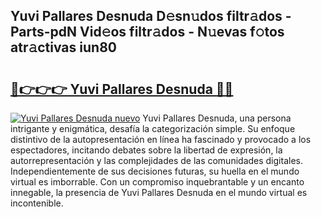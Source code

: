 ## Yuvi Pallares Desnuda D𝚎sn𝚞dos filtr𝚊dos - Parts-pdN Vid𝚎os filtr𝚊dos - N𝚞evas f𝚘tos atr𝚊ctivas iun80

# <h2><a href="http://mb4aay0.tromn.icu/?c=Yuvi+Pallares+Desnuda">🔗👉👉👉 Yuvi Pallares Desnuda 🔗🔗</a></h2>

[![Yuvi Pallares Desnuda nuevo](https://i.imgur.com/pEAQMta.gif)](http://mb4aay0.tromn.icu/?c=Yuvi+Pallares+Desnuda)
Yuvi Pallares Desnuda, una persona intrigante y enigmática, desafía la categorización simple. Su enfoque distintivo de la autopresentación en línea ha fascinado y provocado a los espectadores, incitando debates sobre la libertad de expresión, la autorrepresentación y las complejidades de las comunidades digitales. Independientemente de sus decisiones futuras, su huella en el mundo virtual es imborrable. Con un compromiso inquebrantable y un encanto innegable, la presencia de Yuvi Pallares Desnuda en el mundo virtual es incontenible.
